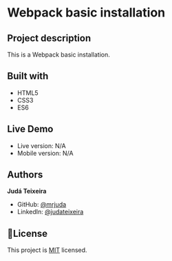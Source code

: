 # Webpack basic installation
## Project description
This is a Webpack basic installation.

## Built with
- HTML5
- CSS3
- ES6

## Live Demo
- Live version: N/A
- Mobile version: N/A

## Authors
**Judá Teixeira**
- GitHub: [@mrjuda](https://github.com/mrjuda "Judá Teixeira's GitHub profile")
- LinkedIn: [@judateixeira](https://www.linkedin.com/in/judateixeira "Judá Teixeira's Linkedin profile")

## 📝License
This project is [MIT](https://github.com/mrjuda/webpack/blob/main/LICENSE) licensed.